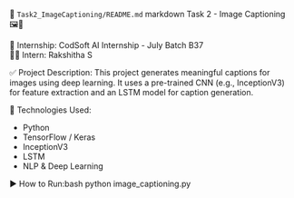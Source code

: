 📁 `Task2_ImageCaptioning/README.md`
markdown
Task 2 - Image Captioning 🖼️📝

📌 Internship: CodSoft AI Internship - July Batch B37  
👩‍💻 Intern: Rakshitha S  

✅ Project Description:
This project generates meaningful captions for images using deep learning. It uses a pre-trained CNN (e.g., InceptionV3) for feature extraction and an LSTM model for caption generation.

🔧 Technologies Used:
- Python
- TensorFlow / Keras
- InceptionV3
- LSTM
- NLP & Deep Learning

▶️ How to Run:bash
python image_captioning.py

